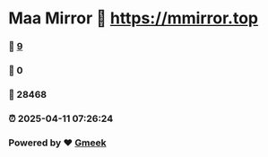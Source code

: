 # Maa Mirror :link: https://mmirror.top 
### :page_facing_up: [9](https://mmirror.top/tag.html) 
### :speech_balloon: 0 
### :hibiscus: 28468 
### :alarm_clock: 2025-04-11 07:26:24 
### Powered by :heart: [Gmeek](https://github.com/Meekdai/Gmeek)
